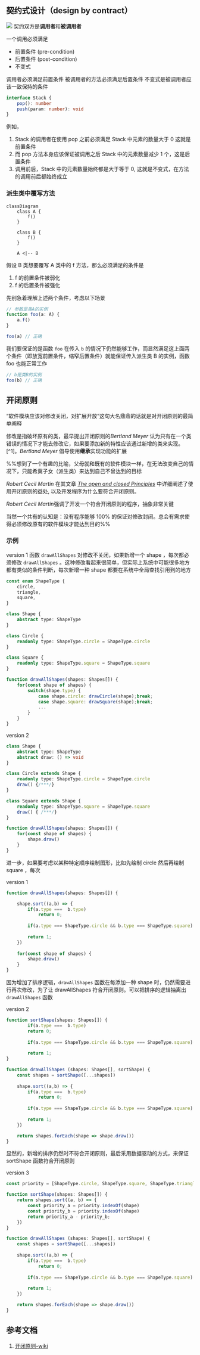 ## 契约式设计（design by contract）
![](desgin-by-contract.png)
契约双方是**调用者**和**被调用者**

一个调用必须满足
+ 前置条件 (pre-condition)
+ 后置条件 (post-condition)
+ 不变式

调用者必须满足前置条件
被调用者的方法必须满足后置条件
不变式是被调用者应该一致保持的条件

```ts
interface Stack {
	pop(): number
	push(param: number): void
}
```

例如，
1. Stack 的调用者在使用 pop 之前必须满足 Stack 中元素的数量大于 0 这就是前置条件
2. 而 pop 方法本身应该保证被调用之后 Stack 中的元素数量减少 1 个，这是后置条件
3. 调用前后，Stack 中的元素数量始终都是大于等于 0, 这就是不变式，在方法的调用前后都始终成立

### 派生类中覆写方法
```mermaid
classDiagram
    class A {
        f()
    }
    
    class B {
	    f()
    }
    
    A <|-- B

```

假设 B 类想要覆写 A 类中的 f 方法，那么必须满足的条件是
1. f 的前置条件被弱化
2. f 的后置条件被强化

先别急着理解上述两个条件，考虑以下场景
```ts
// 参数是类A的实例
function foo(a: A) {
	a.f()
}

foo(a) // 正确
```

我们要保证的是函数 `foo` 在传入 `b` 的情况下仍然能够工作，而显然满足这上面两个条件（即放宽前置条件，缩窄后置条件）就能保证传入派生类 B 的实例，函数 foo 也能正常工作
```ts
// b是类B的实例
foo(b) // 正确
```

## 开闭原则
“软件模块应该对修改关闭，对扩展开放”这句大名鼎鼎的话就是对开闭原则的最简单阐释

修改是指破坏原有的类，最早提出开闭原则的*Bertland Meyer* 认为只有在一个类错误的情况下才能去修改它，如果要添加新的特性应该通过新增的类来实现。[^1]。*Bertland Meyer* 倡导使用**继承**实现功能的扩展

%%想到了一个有趣的比喻，父母就和既有的软件模块一样，在无法改变自己的情况下，只能希冀子女（派生类）来达到自己不曾达到的目标

*Robert Cecil Martin* 在其文章 [*The open and closed Principles*](./OCP-1996.pdf) 中详细阐述了使用开闭原则的益处, 以及开发程序为什么要符合开闭原则。

*Robert Cecil Martin*强调了开发一个符合开闭原则的程序，抽象非常关键

当然一个共有的认知是：没有程序能够 100% 的保证对修改封闭。总会有需求使得必须修改原有的软件模块才能达到目的%%

### 示例

version 1 函数 `drawAllShapes` 对修改不关闭，如果新增一个 shape ，每次都必须修改 `drawAllShapes` 。这种修改看起来很简单，但实际上系统中可能很多地方都有类似的条件判断，每次新增一种 shape 都要在系统中全局查找引用到的地方

```ts
const enum ShapeType {
	circle,
	triangle,
	square,
}

class Shape {
	abstract type: ShapeType
}

class Circle {
	readonly type: ShapeType.circle = ShapeType.circle
}

class Square {
	readonly type: ShapeType.square = ShapeType.square
}

function drawAllShapes(shapes: Shapes[]) {
	for(const shape of shapes) {
		switch(shape.type) {
			case shape.circle: drawCircle(shape);break;
			case shape.square: drawSquare(shape);break;
			...
		}
	}
}
```

version 2
```ts
class Shape {
	abstract type: ShapeType
	abstract draw: () => void
}

class Circle extends Shape {
	readonly type: ShapeType.circle = ShapeType.circle
	draw() {/***/}
}

class Square extends Shape {
	readonly type: ShapeType.square = ShapeType.square
	draw() { /***/}
}

function drawAllShapes(shapes: Shapes[]) {
	for(const shape of shapes) {
		shape.draw()
	}
}
```


进一步，如果要考虑以某种特定顺序绘制图形，比如先绘制 circle 然后再绘制 square ，每次

version 1 
```ts
function drawAllShapes(shapes: Shapes[]) {

	shape.sort((a,b) => {
		if(a.type ===  b.type) 
			return 0;
			
		if(a.type === ShapeType.circle && b.type === ShapeType.square) return -1;
		
		return 1;
	})
	
	for(const shape of shapes) {
		shape.draw()
	}
}
```

因为增加了排序逻辑，`drawAllShapes` 函数在每添加一种 shape 时，仍然需要进行再次修改，为了让 drawAllShapes 符合开闭原则。可以把排序的逻辑抽离出 `drawAllShapes` 函数

version 2
```ts
function sortShape(shapes: Shapes[]) {
		if(a.type ===  b.type) 
		return 0;
		
		if(a.type === ShapeType.circle && b.type === ShapeType.square) return -1;
		
		return 1;
}

function drawAllShapes (shapes: Shapes[], sortShape) {
	const shapes = sortShape([...shapes])
	
	shape.sort((a,b) => {
		if(a.type ===  b.type) 
			return 0;
			
		if(a.type === ShapeType.circle && b.type === ShapeType.square) return -1;
		
		return 1;
	})

	return shapes.forEach(shape => shape.draw())
}
```

显然的，新增的排序仍然时不符合开闭原则，最后采用数据驱动的方式，来保证 sortShape 函数符合开闭原则

version 3
```ts
const priority = [ShapeType.circle, ShapeType.square, ShapeType.triangle]

function sortShape(shapes: Shapes[]) {
	return shapes.sort((a, b) => {
		const priority_a = priority.indexOf(shape)
		const priority_b = priority.indexOf(shape)
		return priority_a - priority_b;
	})
}

function drawAllShapes (shapes: Shapes[], sortShape) {
	const shapes = sortShape([...shapes])
	
	shape.sort((a,b) => {
		if(a.type ===  b.type) 
			return 0;
			
		if(a.type === ShapeType.circle && b.type === ShapeType.square) return -1;
		
		return 1;
	})

	return shapes.forEach(shape => shape.draw())
}
```


## 参考文档
1.  [开闭原则-wiki](https://zh.wikipedia.org/zh-cn/%E5%BC%80%E9%97%AD%E5%8E%9F%E5%88%99#cite_note-3)
